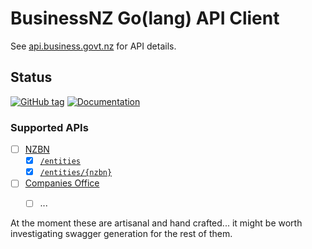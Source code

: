 # BusinessNZ Go(lang) API Client

See [api.business.govt.nz](https://api.business.govt.nz/) for API details.

## Status


[![GitHub tag](https://img.shields.io/github/tag/ryankurte/go-businessnz.svg)](https://github.com/ryankurte/go-businessnz)
[![Documentation](https://img.shields.io/badge/docs-godoc-blue.svg)](https://godoc.org/github.com/ryankurte/go-businessnz/lib)


### Supported APIs

- [ ] [NZBN](https://api.business.govt.nz/api/apis/info?name=NZBN&version=v4&provider=mbiecreator)
  - [x] [`/entities`](https://api.business.govt.nz/api/apis/info?name=NZBN&version=v4&provider=mbiecreator#!/Entities/EntitiesGet)
  - [x] [`/entities/{nzbn}`](https://api.business.govt.nz/api/apis/info?name=NZBN&version=v4&provider=mbiecreator#!/Entities/EntitiesByNzbnGet)
- [ ] [Companies Office](https://api.business.govt.nz/api/apis/info?name=Companies&version=v1.2&provider=mbiecreator)
  - [ ] ...


At the moment these are artisanal and hand crafted... it might be worth investigating swagger generation for the rest of them.
